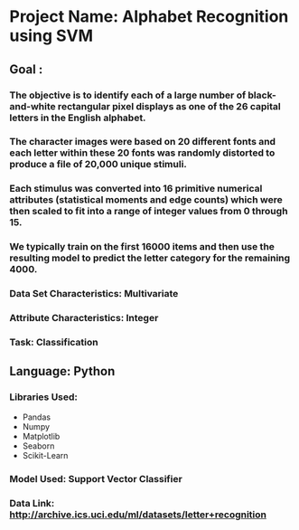 # Project Name: Alphabet Recognition using SVM

## Goal :

### The objective is to identify each of a large number of black-and-white rectangular pixel displays as one of the 26 capital letters in the English alphabet. 

### The character images were based on 20 different fonts and each letter within these 20 fonts was randomly distorted to produce a file of 20,000 unique stimuli. 

### Each stimulus was converted into 16 primitive numerical attributes (statistical moments and edge counts) which were then scaled to fit into a range of integer values from 0 through 15. 


### We typically train on the first 16000 items and then use the resulting model to predict the letter category for the remaining 4000.



### Data Set Characteristics: Multivariate

### Attribute Characteristics: Integer

### Task: Classification





## Language: Python

### Libraries Used:
- Pandas
- Numpy
- Matplotlib
- Seaborn
- Scikit-Learn

### Model Used: Support Vector Classifier


### Data Link: http://archive.ics.uci.edu/ml/datasets/letter+recognition



